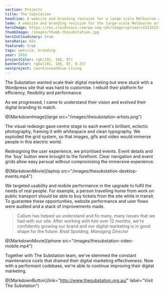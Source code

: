 ```yaml
---
section: Projects
title: The Substation
headline: A website and branding revision for a large-scale Melbourne arts venue.
lede: A website and branding revision for the large-scale Melbourne arts venue.
heroImage: https://res.cloudinary.com/pw-img-cdn/image/upload/v1513222499/thesubstation-hero-THIS_baprpq.jpg
thumbImage: /images/thumb-thesubstation.jpg
heroInCloudinary: true
heroRatio: 65%
featured: true
tags: website, branding
year: 2016
projectColor: rgb(191, 166, 87)
bannerColor: rgba(191, 166, 87, 0.25)
nextproject: /work/oceanblue-living
---
```


The Substation wanted scale their digital marketing but were stuck with a Wordpress site that was hard to customise. I rebuilt their platform for
efficiency, flexibility and performance.

As we progressed, I came to understand their vision and evolved their digital branding
to match.

@[MarkdownImage](large src="/images/thesubstation-artists.png")

The visual redesign gave centre stage to each event's brilliant, eclectic photography, framing it with whitespace and clean typography. We
exploded the grid system, so that images, gifs and video would immerse people in this electric world.

Redesigning the user experience, we prioritised events. Event details and the 'buy' button were brought to the forefront. Clear navigation and
event grids allow easy persual without compromising the immersive experience.

@[MarkdownMovie](laptop src="/images/thesubstation-desktop-events.mp4")

We targeted usability and mobile performance in the upgrade to fulfil the needs of real people. For example, a person travelling home from work on public transport should be able to buy tickets from the site while in transit. To guarantee these opportunities, website performance and user flows were audited and a stack of improvements made.

> Callum has helped us understand and fix many, many issues that we had with our site.
> After working with him over 12 months, we're confidently growing our brand and our digital marketing
> is in good shape for the future. _Brad Spalding, Managing Director_

@[MarkdownMovie](iphone src="/images/thesubstation-video-mobile.mp4")

<!-- @[MarkdownImage](src="https://res.cloudinary.com/pw-img-cdn/image/upload/v1513228134/okok/thesubstation-emma-collard.jpg") -->

Together with The Substation team, we've stemmed the constant maintenance costs that drained their digital
marketing effectiveness. Now with a performant codebase, we're able to continue improving their digital marketing.

@[MarkdownButton](link="http://www.thesubstation.org.au/" label="Visit The Substation")
